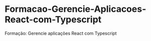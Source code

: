 # Formacao-Gerencie-Aplicacoes-React-com-Typescript
Formação: Gerencie aplicações React com Typescript
